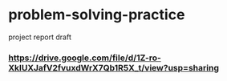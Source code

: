 # problem-solving-practice
project report draft 
### https://drive.google.com/file/d/1Z-ro-XkIUXJafV2fvuxdWrX7Qb1R5X_t/view?usp=sharing


